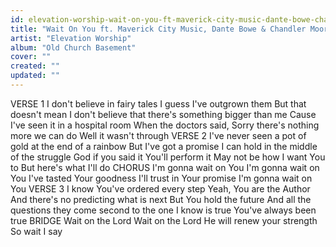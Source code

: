 ```yaml
---
id: elevation-worship-wait-on-you-ft-maverick-city-music-dante-bowe-chandler-moore
title: "Wait On You ft. Maverick City Music, Dante Bowe & Chandler Moore"
artist: "Elevation Worship"
album: "Old Church Basement"
cover: ""
created: ""
updated: ""
---
```


VERSE 1
I don't believe in fairy tales
I guess I've outgrown them
But that doesn't mean I don't believe that there's something bigger than me
Cause I've seen it in a hospital room
When the doctors said,
Sorry there's nothing more we can do
Well it wasn't through
VERSE 2
I've never seen a pot of gold at the end of a rainbow
But I've got a promise I can hold in the middle of the struggle
God if you said it You'll perform it
May not be how I want You to
But here's what I'll do
CHORUS
I'm gonna wait on You
I'm gonna wait on You
I've tasted Your goodness
I'll trust in Your promise
I'm gonna wait on You
VERSE 3
I know You've ordered every step
Yeah, You are the Author
And there's no predicting what is next
But You hold the future
And all the questions they come second to the one I know is true
You've always been true
BRIDGE
Wait on the Lord
Wait on the Lord
He will renew your strength
So wait I say